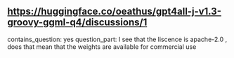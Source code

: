 ## https://huggingface.co/oeathus/gpt4all-j-v1.3-groovy-ggml-q4/discussions/1

contains_question: yes
question_part: I see that the liscence is apache-2.0 , does that mean that the weights are available for commercial use